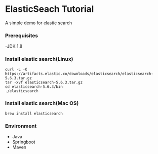 # ElasticSeach Tutorial
A simple demo for elastic search

### Prerequisites
-JDK 1.8

### Install elastic search(Linux)
```
curl -L -O https://artifacts.elastic.co/downloads/elasticsearch/elasticsearch-5.6.3.tar.gz
tar -xvf elasticsearch-5.6.3.tar.gz
cd elasticsearch-5.6.3/bin
./elasticsearch
```

### Install elastic search(Mac OS)
```
brew install elasticsearch
```

### Environment
* Java 
* Springboot
* Maven
